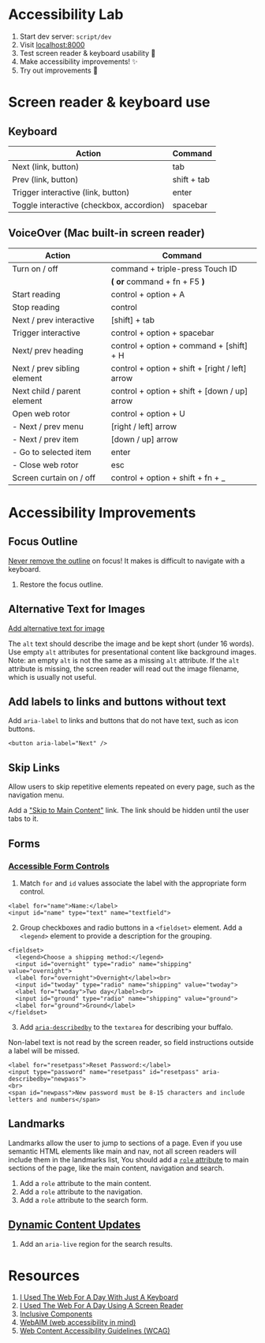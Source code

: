 # Accessibility Lab

1. Start dev server: `script/dev`
1. Visit [localhost:8000](http://localhost:8000/)
1. Test screen reader & keyboard usability 😬
1. Make accessibility improvements! ✨
1. Try out improvements 🎉

# Screen reader & keyboard use

## Keyboard

| Action                                   | Command     |
| ---------------------------------------- | ----------- |
| Next (link, button)                      | tab         |
| Prev (link, button)                      | shift + tab |
| Trigger interactive (link, button)       | enter       |
| Toggle interactive (checkbox, accordion) | spacebar    |

## VoiceOver (Mac built-in screen reader)

| Action                      | Command                                         |
| --------------------------- | ----------------------------------------------- |
| Turn on / off               | command + triple-press Touch ID                 |
|                             | **( or** command + fn + F5 **)**                |
| Start reading               | control + option + A                            |
| Stop reading                | control                                         |
| Next / prev interactive     | [shift] + tab                                   |
| Trigger interactive         | control + option + spacebar                     |
| Next/ prev heading          | control + option + command + [shift] + H        |
| Next / prev sibling element | control + option + shift + [right / left] arrow |
| Next child / parent element | control + option + shift + [down / up] arrow    |
| Open web rotor              | control + option + U                            |
| - Next / prev menu          | [right / left] arrow                            |
| - Next / prev item          | [down / up] arrow                               |
| - Go to selected item       | enter                                           |
| - Close web rotor           | esc                                             |
| Screen curtain on / off     | control + option + shift + fn + \_              |

# Accessibility Improvements

## Focus Outline

[Never remove the outline](https://a11yproject.com/posts/never-remove-css-outlines/) on focus! 
It makes is difficult to navigate with a keyboard.

1. Restore the focus outline.

## Alternative Text for Images

[Add alternative text for image](https://webaim.org/techniques/alttext/)

The `alt` text should describe the image and be kept short (under 16 words).
Use empty `alt` attributes for presentational content like background images.
Note: an empty `alt` is not the same as a missing `alt` attribute. If the
`alt` attribute is missing, the screen reader will read out the image
filename, which is usually not useful.

## Add labels to links and buttons without text

Add `aria-label` to links and buttons that do not have text, such as icon buttons.

```
<button aria-label="Next" />
```

## Skip Links

Allow users to skip repetitive elements repeated on every page, such as the navigation menu.

Add a ["Skip to Main Content"](https://webaim.org/techniques/skipnav/) link.
The link should be hidden until the user tabs to it.

## Forms

### [Accessible Form Controls](https://webaim.org/techniques/forms/controls)

1. Match `for` and `id` values associate the label with the appropriate form control. 

```
<label for="name">Name:</label>
<input id="name" type="text" name="textfield">
```

2. Group checkboxes and radio buttons in a `<fieldset>` element. Add a
`<legend>` element to provide a description for the grouping.

```
<fieldset>
  <legend>Choose a shipping method:</legend>
  <input id="overnight" type="radio" name="shipping" value="overnight">
  <label for="overnight">Overnight</label><br>
  <input id="twoday" type="radio" name="shipping" value="twoday">
  <label for="twoday">Two day</label><br>
  <input id="ground" type="radio" name="shipping" value="ground">
  <label for="ground">Ground</label>
</fieldset>
```

3. Add
[`aria-describedby`](https://webaim.org/techniques/forms/advanced#describedby)
to the `textarea` for describing your buffalo.

Non-label text is not read by the screen reader, so field instructions
outside a label will be missed.

```
<label for="resetpass">Reset Password:</label>
<input type="password" name="resetpass" id="resetpass" aria-describedby="newpass"> 
<br>
<span id="newpass">New password must be 8-15 characters and include letters and numbers</span>
```

## Landmarks

Landmarks allow the user to jump to sections of a page. Even if you use
semantic HTML elements like main and nav, not all screen readers will include
them in the landmarks list, You should add a [`role` attribute](https://webaim.org/techniques/aria/#landmarks) 
to main sections of the page, like the main content, navigation and search.

1. Add a `role` attribute to the main content.
1. Add a `role` attribute to the navigation.
1. Add a `role` attribute to the search form.

## [Dynamic Content Updates](https://webaim.org/techniques/aria/#dynamic)

1. Add an `aria-live` region for the search results.

# Resources

1. [I Used The Web For A Day With Just A Keyboard](https://www.smashingmagazine.com/2018/07/web-with-just-a-keyboard/)
1. [I Used The Web For A Day Using A Screen Reader](https://www.smashingmagazine.com/2018/12/voiceover-screen-reader-web-apps/)
1. [Inclusive Components](https://inclusive-components.design/)
1. [WebAIM (web accessibility in mind)](https://webaim.org/)
1. [Web Content Accessibility Guidelines (WCAG)](https://www.w3.org/TR/WCAG21/)
